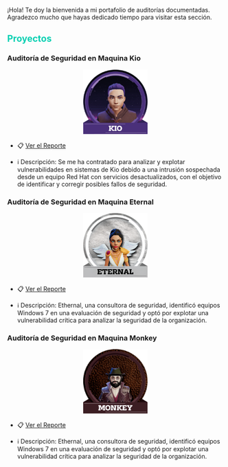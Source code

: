 
¡Hola! Te doy la bienvenida a mi portafolio de auditorías documentadas. Agradezco mucho que hayas dedicado tiempo para visitar esta sección.


## <span style="color:#07D0B2">Proyectos </span>


### Auditoría de Seguridad en Maquina Kio
<div align="center">
  <img src="https://raw.githubusercontent.com/alexislcovarrubias/img/master/Avatar_004_Kio.webp" alt="Avatar" width="150" height="150">
</div>

- 📋 [Ver el Reporte](https://drive.google.com/file/d/1Q_ETXxAKKYfTiUwFn-2f2p4CjpVehIyN/view?usp=sharing)
 <!-- Este enlace abre el PDF en otra ventana -->
- ℹ️ Descripción: Se me ha contratado para analizar y explotar vulnerabilidades en sistemas de Kio debido a una intrusión sospechada desde un equipo Red Hat con servicios desactualizados, con el objetivo de identificar y corregir posibles fallos de seguridad.


### Auditoría de Seguridad en Maquina Eternal
<div align="center">
  <img src="https://raw.githubusercontent.com/alexislcovarrubias/img/master/Avatar_005_Eternal.webp" alt="Avatar" width="150" height="150">
</div>

- 📋 [Ver el Reporte](https://drive.google.com/file/d/1JoBTjaSzKY-gtxZgU9WZtKhWXdzVZsgN/view?usp=sharing)
 <!-- Este enlace abre el PDF en otra ventana -->
- ℹ️ Descripción: Ethernal, una consultora de seguridad, identificó equipos Windows 7 en una evaluación de seguridad y optó por explotar una vulnerabilidad crítica para analizar la seguridad de la organización.

### Auditoría de Seguridad en Maquina Monkey
<div align="center">
  <img src="https://raw.githubusercontent.com/alexislcovarrubias/img/master/Avatar_006_Monkey_2.webp" alt="Avatar" width="150" height="150">
</div>

- 📋 [Ver el Reporte](https://drive.google.com/file/d/1D6lrN0cK26dTzO5DwGl1eSthWBAuk1i7/view?usp=sharing)
 <!-- Este enlace abre el PDF en otra ventana -->
- ℹ️ Descripción: Ethernal, una consultora de seguridad, identificó equipos Windows 7 en una evaluación de seguridad y optó por explotar una vulnerabilidad crítica para analizar la seguridad de la organización.

